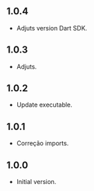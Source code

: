 ## 1.0.4

- Adjuts version Dart SDK.
## 1.0.3

- Adjuts.
## 1.0.2

- Update executable.
## 1.0.1

- Correção imports.
## 1.0.0

- Initial version.
